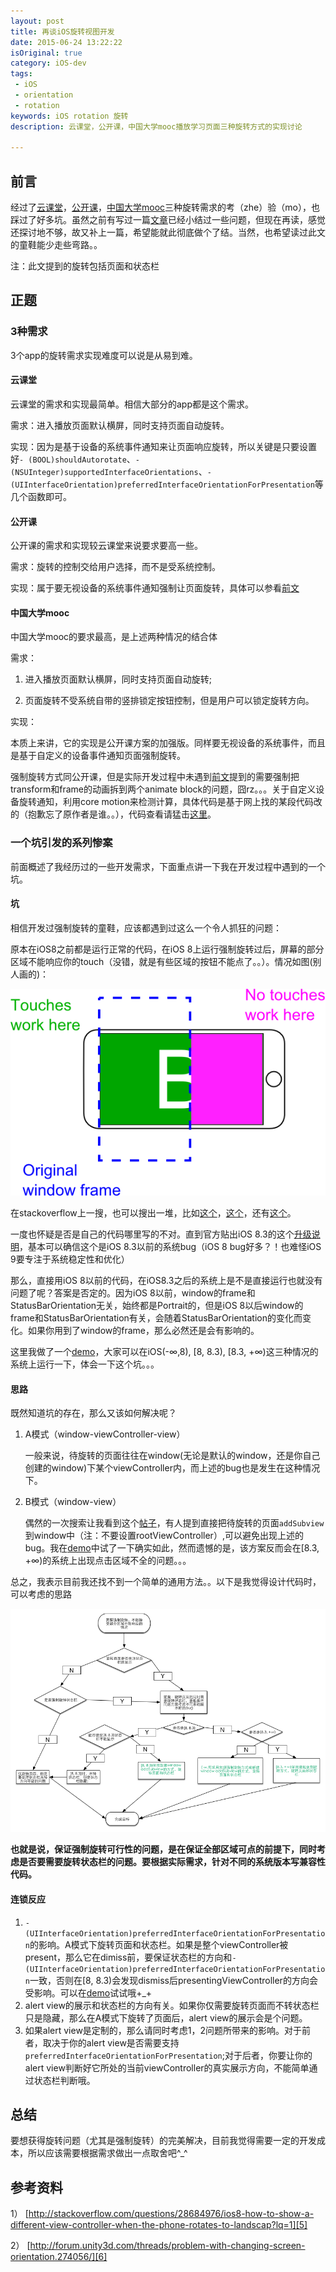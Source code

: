 ```yaml
---
layout: post
title: 再谈iOS旋转视图开发
date: 2015-06-24 13:22:22
isOriginal: true
category: iOS-dev
tags:
 - iOS
 - orientation
 - rotation
keywords: iOS rotation 旋转
description: 云课堂，公开课，中国大学mooc播放学习页面三种旋转方式的实现讨论

---
```


## 前言

经过了[云课堂][1]，[公开课][2]，[中国大学mooc][3]三种旋转需求的考（zhe）验（mo），也踩过了好多坑。虽然之前有写过一篇[文章][4]已经小结过一些问题，但现在再读，感觉还探讨地不够，故又补上一篇，希望能就此彻底做个了结。当然，也希望读过此文的童鞋能少走些弯路。。

注：此文提到的旋转包括页面和状态栏

## 正题

### 3种需求

3个app的旋转需求实现难度可以说是从易到难。

#### 云课堂

云课堂的需求和实现最简单。相信大部分的app都是这个需求。

需求：进入播放页面默认横屏，同时支持页面自动旋转。

实现：因为是基于设备的系统事件通知来让页面响应旋转，所以关键是只要设置好`- (BOOL)shouldAutorotate`、`- (NSUInteger)supportedInterfaceOrientations`、`- (UIInterfaceOrientation)preferredInterfaceOrientationForPresentation`等几个函数即可。

#### 公开课

公开课的需求和实现较云课堂来说要求要高一些。

需求：旋转的控制交给用户选择，而不是受系统控制。

实现：属于要无视设备的系统事件通知强制让页面旋转，具体可以参看[前文][4]

#### 中国大学mooc

中国大学mooc的要求最高，是上述两种情况的结合体

需求：

1. 进入播放页面默认横屏，同时支持页面自动旋转;

2. 页面旋转不受系统自带的竖排锁定按钮控制，但是用户可以锁定旋转方向。

实现：

本质上来讲，它的实现是公开课方案的加强版。同样要无视设备的系统事件，而且是基于自定义的设备事件通知页面强制旋转。

强制旋转方式同公开课，但是实际开发过程中未遇到[前文][4]提到的需要强制把transform和frame的动画拆到两个animate block的问题，囧rz。。。关于自定义设备旋转通知，利用core motion来检测计算，具体代码是基于网上找的某段代码改的（抱歉忘了原作者是谁。。），代码查看请猛击[这里](https://github.com/ddrccw/CCRotation/blob/master/CCRotation/CCRotation/UIViewController%2BCCRotation.m)。

### 一个坑引发的系列惨案

前面概述了我经历过的一些开发需求，下面重点讲一下我在开发过程中遇到的一个坑。

#### 坑

相信开发过强制旋转的童鞋，应该都遇到过这么一个令人抓狂的问题：

原本在iOS8之前都是运行正常的代码，在iOS 8上运行强制旋转过后，屏幕的部分区域不能响应你的touch（没错，就是有些区域的按钮不能点了。。）。情况如图(别人画的)：

![alt normal](/images/tips-on-changing-orientation-2/problem.png "fuck")

在stackoverflow上一搜，也可以搜出一堆，比如[这个][5]，[这个](http://stackoverflow.com/questions/26037472/uiwindow-with-wrong-size-when-using-landscape-orientation)，还有[这个](http://stackoverflow.com/questions/25963101/unexpected-nil-window-in-uiapplicationhandleeventfromqueueevent)。

一度也怀疑是否是自己的代码哪里写的不对。直到官方贴出iOS 8.3的这个[升级说明](https://support.apple.com/kb/DL1806?locale=zh_CN)，基本可以确信这个是iOS 8.3以前的系统bug（iOS 8 bug好多？！也难怪iOS 9要专注于系统稳定性和优化）

那么，直接用iOS 8以前的代码，在iOS8.3之后的系统上是不是直接运行也就没有问题了呢？答案是否定的。因为iOS 8以前，window的frame和StatusBarOrientation无关，始终都是Portrait的，但是iOS 8以后window的frame和StatusBarOrientation有关，会随着StatusBarOrientation的变化而变化。如果你用到了window的frame，那么必然还是会有影响的。

这里我做了一个[demo][7]，大家可以在iOS(-∞,8), [8, 8.3), [8.3, +∞)这三种情况的系统上运行一下，体会一下这个坑。。。

#### 思路

既然知道坑的存在，那么又该如何解决呢？

1. A模式（window-viewController-view）

	一般来说，待旋转的页面往往在window(无论是默认的window，还是你自己创建的window)下某个viewController内，而上述的bug也是发生在这种情况下。

2. B模式（window-view）

	偶然的一次搜索让我看到这个[帖子][6]，有人提到直接把待旋转的页面`addSubview`到window中（注：不要设置rootViewController）,可以避免出现上述的bug。我在[demo][7]中试了一下确实如此，然而遗憾的是，该方案反而会在[8.3, +∞)的系统上出现点击区域不全的问题。。。

总之，我表示目前我还找不到一个简单的通用方法。。以下是我觉得设计代码时，可以考虑的思路

![alt normal](/images/tips-on-changing-orientation-2/mind.png "mind")

**也就是说，保证强制旋转可行性的问题，是在保证全部区域可点的前提下，同时考虑是否要需要旋转状态栏的问题。要根据实际需求，针对不同的系统版本写兼容性代码。**

#### 连锁反应

1. `- (UIInterfaceOrientation)preferredInterfaceOrientationForPresentation`的影响。A模式下旋转页面和状态栏。如果是整个viewController被present，那么它在dimiss前，要保证状态栏的方向和`- (UIInterfaceOrientation)preferredInterfaceOrientationForPresentation`一致，否则在[8, 8.3)会发现dismiss后presentingViewController的方向会受影响。可以在[demo][7]试试哦+_+
2. alert view的展示和状态栏的方向有关。如果你仅需要旋转页面而不转状态栏只是隐藏，那么在A模式下旋转了页面后，alert view的展示会是个问题。
3. 如果alert view是定制的，那么请同时考虑1，2问题所带来的影响。对于前者，取决于你的alert view是否需要支持`preferredInterfaceOrientationForPresentation`;对于后者，你要让你的alert view判断好它所处的当前viewController的真实展示方向，不能简单通过状态栏判断哦。

## 总结
	
要想获得旋转问题（尤其是强制旋转）的完美解决，目前我觉得需要一定的开发成本，所以应该需要根据需求做出一点取舍吧^_^

## 参考资料


1） [http://stackoverflow.com/questions/28684976/ios8-how-to-show-a-different-view-controller-when-the-phone-rotates-to-landscap?lq=1][5] 

2） [http://forum.unity3d.com/threads/problem-with-changing-screen-orientation.274056/][6]

[1]: https://itunes.apple.com/cn/app/wang-yi-yun-ke-tang-for-iphone/id880452926?mt=8

[2]: https://itunes.apple.com/cn/app/id415424368?mt=8

[3]: https://itunes.apple.com/cn/app/id977883304

[4]: http://ddrccw.github.io/2014/08/20/tips-on-changing-orientation

[5]: http://stackoverflow.com/questions/28684976/ios8-how-to-show-a-different-view-controller-when-the-phone-rotates-to-landscap?lq=1

[6]: http://forum.unity3d.com/threads/problem-with-changing-screen-orientation.274056/

[7]: https://github.com/ddrccw/testRotate
